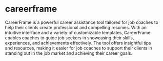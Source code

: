 # careerframe
CareerFrame is a powerful career assistance tool tailored for job coaches to help their clients create professional and compelling resumes. With an intuitive interface and a variety of customizable templates, CareerFrame enables coaches to guide job seekers in showcasing their skills, experiences, and achievements effectively. The tool offers insightful tips and resources, making it easier for job coaches to support their clients in standing out in the job market and achieving their career goals.
